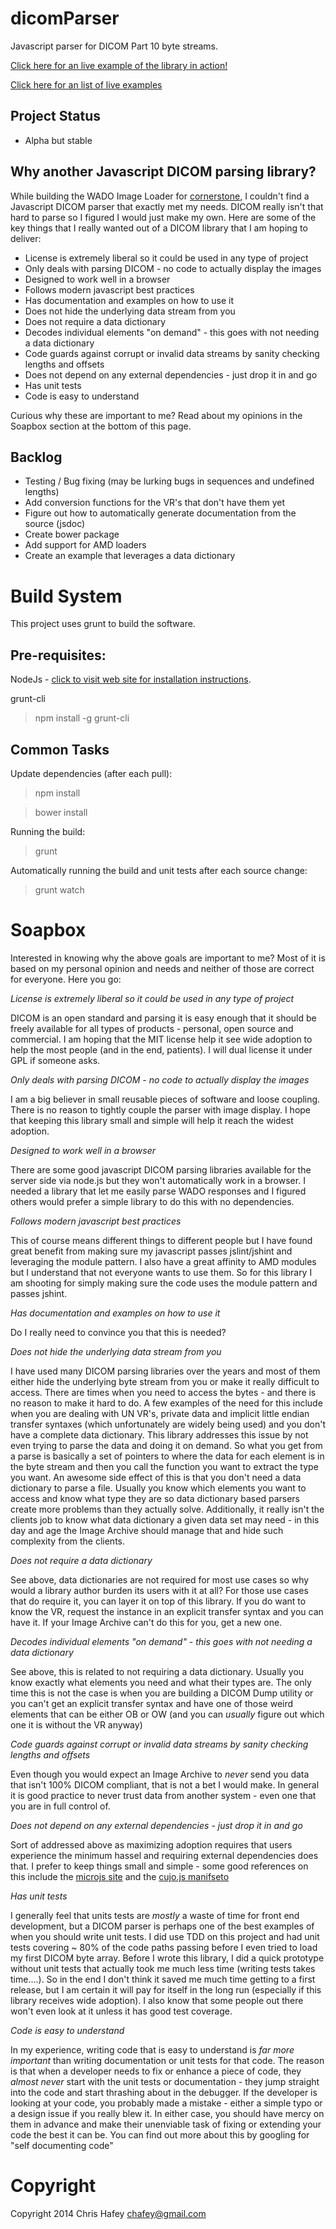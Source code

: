 dicomParser
===========

Javascript parser for DICOM Part 10 byte streams.

[Click here for an live example of the library in action!](https://rawgithub.com/chafey/dicomParser/master/examples/dragAndDropParse/index.html)

[Click here for an list of live examples](https://rawgithub.com/chafey/dicomParser/master/examples/index.html)


Project Status
------------
* Alpha but stable

Why another Javascript DICOM parsing library?
------------

While building the WADO Image Loader for [cornerstone](https://github.com/chafey/cornerstone), I couldn't find a Javascript DICOM parser that exactly met
my needs.  DICOM really isn't that hard to parse so I figured I would just make my own.  Here are some of the key things that I
really wanted out of a DICOM library that I am hoping to deliver:

* License is extremely liberal so it could be used in any type of project
* Only deals with parsing DICOM - no code to actually display the images
* Designed to work well in a browser
* Follows modern javascript best practices
* Has documentation and examples on how to use it
* Does not hide the underlying data stream from you
* Does not require a data dictionary
* Decodes individual elements "on demand" - this goes with not needing a data dictionary
* Code guards against corrupt or invalid data streams by sanity checking lengths and offsets
* Does not depend on any external dependencies - just drop it in and go
* Has unit tests
* Code is easy to understand

Curious why these are important to me?  Read about my opinions in the Soapbox section at the bottom of this page.

Backlog
------------

* Testing / Bug fixing (may be lurking bugs in sequences and undefined lengths)
* Add conversion functions for the VR's that don't have them yet
* Figure out how to automatically generate documentation from the source (jsdoc)
* Create bower package
* Add support for AMD loaders
* Create an example that leverages a data dictionary

Build System
============

This project uses grunt to build the software.

Pre-requisites:
---------------

NodeJs - [click to visit web site for installation instructions](http://nodejs.org).

grunt-cli

> npm install -g grunt-cli

Common Tasks
------------

Update dependencies (after each pull):
> npm install

> bower install

Running the build:
> grunt

Automatically running the build and unit tests after each source change:
> grunt watch


Soapbox
============

Interested in knowing why the above goals are important to me?  Most of it is based on my personal opinion and
needs and neither of those are correct for everyone.  Here you go:

_License is extremely liberal so it could be used in any type of project_

DICOM is an open standard and parsing it is easy enough that it should be freely available for
all types of products - personal, open source and commercial.  I am hoping that the MIT license
help it see wide adoption to help the most people (and in the end, patients).  I will dual license
it under GPL if someone asks.

_Only deals with parsing DICOM - no code to actually display the images_

I am a big believer in small reusable pieces of software and loose coupling.  There is no reason to
tightly couple the parser with image display.  I hope that keeping this library small and simple will
help it reach the widest adoption.

_Designed to work well in a browser_

There are some good javascript DICOM parsing libraries available for the server side via node.js but they
won't automatically work in a browser.  I needed a library that let me easily parse WADO responses and
I figured others would prefer a simple library to do this with no dependencies.

_Follows modern javascript best practices_

This of course means different things to different people but I have found great benefit from making sure
my javascript passes jslint/jshint and leveraging the module pattern.  I also have a great affinity to
AMD modules but I understand that not everyone wants to use them.  So for this library I am shooting for
simply making sure the code uses the module pattern and passes jshint.

_Has documentation and examples on how to use it_

Do I really need to convince you that this is needed?

_Does not hide the underlying data stream from you_

I have used many DICOM parsing libraries over the years and most of them either hide the underlying byte stream
from you or make it really difficult to access.  There are times when you need to access the bytes  - and there
is no reason to make it hard to do.  A few examples of the need for this include when you are dealing with UN VR's,
private data and implicit little endian transfer syntaxes (which unfortunately are widely being used)
and you don't have a complete data dictionary.  This library addresses this issue by not even trying to parse
the data and doing it on demand.  So what you get from a parse is basically a set of pointers to where the data
for each element is in the byte stream and then you call the function you want to extract the type you want.  An
awesome side effect of this is that you don't need a data dictionary to parse a file.  Usually you know which
elements you want to access and know what type they are so data dictionary based parsers create more problems
than they actually solve.  Additionally, it really isn't the clients job to know what data dictionary a given
data set may need - in this day and age the Image Archive should manage that and hide such complexity from the
clients.

_Does not require a data dictionary_

See above, data dictionaries are not required for most use cases so why would a library author burden its users
with it at all?  For those use cases that do require it, you can layer it on top of this library.  If you do want
to know the VR, request the instance in an explicit transfer syntax and you can have it.  If your Image Archive
can't do this for you, get a new one.

_Decodes individual elements "on demand" - this goes with not needing a data dictionary_

See above, this is related to not requiring a data dictionary.  Usually you know exactly what elements you need
and what their types are.  The only time this is not the case is when you are building a DICOM Dump utility or
you can't get an explicit transfer syntax and have one of those weird elements that can be either OB or OW (and you
can _usually_ figure out which one it is without the VR anyway)

_Code guards against corrupt or invalid data streams by sanity checking lengths and offsets_

Even though you would expect an Image Archive to _never_ send you data that isn't 100% DICOM compliant,
that is not a bet I would make.  In general it is good practice to never trust data from another system -
even one that you are in full control of.

_Does not depend on any external dependencies - just drop it in and go_

Sort of addressed above as maximizing adoption requires that users experience the minimum hassel and
requiring external dependencies does that.  I prefer to keep things small and simple - some good
references on this include the [microjs site](http://microjs.com/#)
and the [cujo.js manifseto](http://cujojs.com/manifesto.html)

_Has unit tests_

I generally feel that units tests are _mostly_ a waste of time for front end development, but a DICOM parser
is perhaps one of the best examples of when you should write unit tests.  I did use TDD on this project and had unit tests
covering ~ 80% of the code paths passing before I even tried to load my first DICOM byte array.  Before I wrote
this library, I did a quick prototype without unit tests that actually took me much less time
(writing tests takes time....).   So in the end I don't think it saved me much time getting to a first release,
but I am certain it will pay for itself in the long run (especially if this library receives wide adoption).
I also know that some people out there won't even look at it unless it has good test coverage.

_Code is easy to understand_

In my experience, writing code that is easy to understand is *far more important* than writing documentation or unit
tests for that code.  The reason is that when a developer needs to fix or enhance a piece of code, they _almost never_
start with the unit tests or documentation - they jump straight into the code and start thrashing about in the debugger.
If the developer is looking at your code, you probably made a mistake - either a simple typo or a design issue if you
really blew it.  In either case, you should have mercy on them in advance and make their unenviable task of fixing
or extending your code the best it can be.  You can find out more about this by googling for "self documenting code"

Copyright
============
Copyright 2014 Chris Hafey [chafey@gmail.com](mailto:chafey@gmail.com)